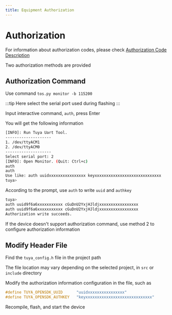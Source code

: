 ```yaml
---
title: Equipment Authorization
---
```


# Authorization

For information about authorization codes, please check [Authorization Code Description](./unboxing.md#license-key)

Two authorization methods are provided

## Authorization Command

Use command `tos.py monitor -b 115200`

:::tip
Here select the serial port used during flashing
:::

Input interactive command, `auth`, press Enter

You will get the following information

```bash
[INFO]: Run Tuya Uart Tool.
--------------------
1. /dev/ttyACM1
2. /dev/ttyACM0
--------------------
Select serial port: 2
[INFO]: Open Monitor. (Quit: Ctrl+c)
auth
auth
Use like: auth uuidxxxxxxxxxxxxxxxx keyxxxxxxxxxxxxxxxxxxxxxxxxxxxxx
tuya>
```

According to the prompt, use `auth` to write `uuid` and `authkey`

```bash
tuya>
auth uuid9f6a6xxxxxxxxxxx cGuDnU2YxjHJldjxxxxxxxxxxxxxxxxx
auth uuid9f6a6xxxxxxxxxxx cGuDnU2YxjHJldjxxxxxxxxxxxxxxxxx
Authorization write succeeds.
```

If the device doesn't support authorization command, use method 2 to configure authorization information

## Modify Header File

Find the `tuya_config.h` file in the project path

The file location may vary depending on the selected project, in `src` or `include` directory

Modify the authorization information configuration in the file, such as

```c++
#define TUYA_OPENSDK_UUID      "uuidxxxxxxxxxxxxxxxx"                    // Please change the correct uuid
#define TUYA_OPENSDK_AUTHKEY   "keyxxxxxxxxxxxxxxxxxxxxxxxxxxxxx"        // Please change the correct authkey
```

Recompile, flash, and start the device
